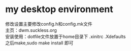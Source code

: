 my desktop environment  
======================

修改设置主要修改config.h和config.mk文件  
主页：dwm.suckless.org  
安装使用：dotfile文件放置于home目录下  .xinitrc .Xdefaults    
之后make,sudo make install 即可  
